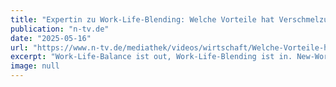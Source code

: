 ```yaml
---
title: "Expertin zu Work-Life-Blending: Welche Vorteile hat Verschmelzung von Beruf und Hobby?"
publication: "n-tv.de"
date: "2025-05-16"
url: "https://www.n-tv.de/mediathek/videos/wirtschaft/Welche-Vorteile-hat-Verschmelzung-von-Beruf-und-Hobby-article24029406.html"
excerpt: "Work-Life-Balance ist out, Work-Life-Blending ist in. New-Work-Expertin Kira Marie Cremer erklärt die Vorteile des neuen Konzepts im ntv-Interview."
image: null 
---
```

